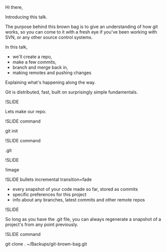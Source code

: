 Hi there,

Introducing this talk.

The purpose behind this brown bag is to give an understanding of how git
works, so you can come to it with a fresh eye if you've been working
with SVN, or any other source control systems.

In this talk, 

 * we'll create a repo, 
 * make a few commits, 
 * branch and merge back in, 
 * making remotes and pushing changes

Explaining what's happening along the way.


Git is distributed, fast, built on surprisingly simple fundamentals.

!SLIDE 

Lets make our repo.

!SLIDE command

git init

!SLIDE command

.git


!SLIDE

!image

!SLIDE bullets incremental transition=fade

* every snapshot of your code made so far, stored as commits
* specific preferences for this project 
* info about any branches, latest commits and other remote repos 

!SLIDE

So long as you have the .git file, you can always regenerate a snapshot
of a project's from any point previously.

!SLIDE command

git clone . ~/Backups/git-brown-bag.git





